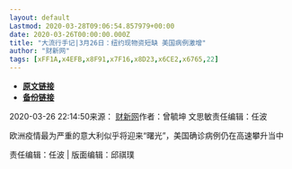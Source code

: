 ```yaml
---
layout: default
Lastmod: 2020-03-28T09:06:54.857979+00:00
date: 2020-03-26T00:00:00.000Z
title: "大流行手记|3月26日：纽约现物资短缺 美国病例激增"
author: "财新网"
tags: [xFF1A,x4EFB,x8F91,x7F16,x8D23,x6CE2,x6765,22]
---
```


* [**原文链接**](http://www.caixin.com/2020-03-26/101534525.html)
* [**备份链接**](http://archive.ph/9ITld)


2020-03-26 22:14:50来源： [财新网](http://www.caixin.com/2020-03-26/101534525.html)作者：曾毓坤 文思敏责任编辑：任波

欧洲疫情最为严重的意大利似乎将迎来“曙光”，美国确诊病例仍在高速攀升当中

责任编辑：任波 | 版面编辑：邱祺璞

